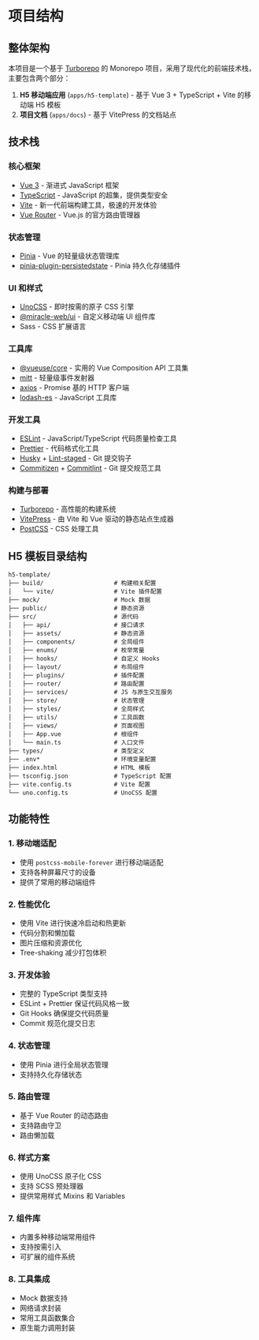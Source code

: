 # 项目结构

## 整体架构

本项目是一个基于 [Turborepo](https://turbo.build/repo)
的 Monorepo 项目，采用了现代化的前端技术栈，主要包含两个部分：

1. **H5 移动端应用** (`apps/h5-template`) - 基于 Vue 3 + TypeScript + Vite 的移动端 H5 模板
2. **项目文档** (`apps/docs`) - 基于 VitePress 的文档站点

## 技术栈

### 核心框架

- [Vue 3](https://v3.cn.vuejs.org/) - 渐进式 JavaScript 框架
- [TypeScript](https://www.typescriptlang.org/) - JavaScript 的超集，提供类型安全
- [Vite](https://cn.vitejs.dev/) - 新一代前端构建工具，极速的开发体验
- [Vue Router](https://router.vuejs.org/zh/) - Vue.js 的官方路由管理器

### 状态管理

- [Pinia](https://pinia.vuejs.org/) - Vue 的轻量级状态管理库
- [pinia-plugin-persistedstate](https://prazdevs.github.io/pinia-plugin-persistedstate/) -
  Pinia 持久化存储插件

### UI 和样式

- [UnoCSS](https://unocss.dev/) - 即时按需的原子 CSS 引擎
- [@miracle-web/ui](https://github.com/wuxingxi888/miracle-web-ui) - 自定义移动端 UI 组件库
- Sass - CSS 扩展语言

### 工具库

- [@vueuse/core](https://vueuse.org/) - 实用的 Vue Composition API 工具集
- [mitt](https://github.com/developit/mitt) - 轻量级事件发射器
- [axios](https://axios-http.com/) - Promise 基的 HTTP 客户端
- [lodash-es](https://lodash.com/) - JavaScript 工具库

### 开发工具

- [ESLint](https://eslint.org/) - JavaScript/TypeScript 代码质量检查工具
- [Prettier](https://prettier.io/) - 代码格式化工具
- [Husky](https://typicode.github.io/husky/) +
  [Lint-staged](https://github.com/okonet/lint-staged) - Git 提交钩子
- [Commitizen](https://github.com/commitizen/cz-cli) + [Commitlint](https://commitlint.js.org/) -
  Git 提交规范工具

### 构建与部署

- [Turborepo](https://turbo.build/repo) - 高性能的构建系统
- [VitePress](https://vitepress.dev/) - 由 Vite 和 Vue 驱动的静态站点生成器
- [PostCSS](https://postcss.org/) - CSS 处理工具

## H5 模板目录结构

```
h5-template/
├── build/                    # 构建相关配置
│   └── vite/                 # Vite 插件配置
├── mock/                     # Mock 数据
├── public/                   # 静态资源
├── src/                      # 源代码
│   ├── api/                  # 接口请求
│   ├── assets/               # 静态资源
│   ├── components/           # 全局组件
│   ├── enums/                # 枚举常量
│   ├── hooks/                # 自定义 Hooks
│   ├── layout/               # 布局组件
│   ├── plugins/              # 插件配置
│   ├── router/               # 路由配置
│   ├── services/             # JS 与原生交互服务
│   ├── store/                # 状态管理
│   ├── styles/               # 全局样式
│   ├── utils/                # 工具函数
│   ├── views/                # 页面视图
│   ├── App.vue               # 根组件
│   └── main.ts               # 入口文件
├── types/                    # 类型定义
├── .env*                     # 环境变量配置
├── index.html                # HTML 模板
├── tsconfig.json             # TypeScript 配置
├── vite.config.ts            # Vite 配置
└── uno.config.ts             # UnoCSS 配置
```

## 功能特性

### 1. 移动端适配

- 使用 `postcss-mobile-forever` 进行移动端适配
- 支持各种屏幕尺寸的设备
- 提供了常用的移动端组件

### 2. 性能优化

- 使用 Vite 进行快速冷启动和热更新
- 代码分割和懒加载
- 图片压缩和资源优化
- Tree-shaking 减少打包体积

### 3. 开发体验

- 完整的 TypeScript 类型支持
- ESLint + Prettier 保证代码风格一致
- Git Hooks 确保提交代码质量
- Commit 规范化提交日志

### 4. 状态管理

- 使用 Pinia 进行全局状态管理
- 支持持久化存储状态

### 5. 路由管理

- 基于 Vue Router 的动态路由
- 支持路由守卫
- 路由懒加载

### 6. 样式方案

- 使用 UnoCSS 原子化 CSS
- 支持 SCSS 预处理器
- 提供常用样式 Mixins 和 Variables

### 7. 组件库

- 内置多种移动端常用组件
- 支持按需引入
- 可扩展的组件系统

### 8. 工具集成

- Mock 数据支持
- 网络请求封装
- 常用工具函数集合
- 原生能力调用封装
